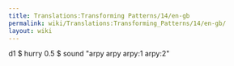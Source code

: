 ```yaml
---
title: Translations:Transforming Patterns/14/en-gb
permalink: wiki/Translations:Transforming_Patterns/14/en-gb/
layout: wiki
---
```


d1 $ hurry 0.5 $ sound "arpy arpy arpy:1 arpy:2"

</syntaxhighlight>
